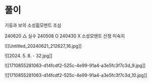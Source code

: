 # 풀이

기둥과 보의 소성휨모멘트 조심

240620 △ 실수
240508 O 
240430 X 소성모멘트 산정 미숙지

![[Untitled_20240621_212627_16.jpg]]

![[2024. 5. 8. - 32.jpg]]


![[1710855281063-d14fcdf2-525c-4e99-91a4-a3e5fc3f7c3d_9.jpg]]

![[1710855281063-d14fcdf2-525c-4e99-91a4-a3e5fc3f7c3d_10.jpg]]